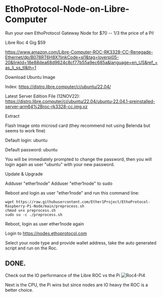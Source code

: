 # EthoProtocol-Node-on-Libre-Computer
Run your own EthoProtocol Gateway Node for $70 -- 1/3 the price of a Pi!

Libre Roc 4 Gig $59

https://www.amazon.com/Libre-Computer-ROC-RK3328-CC-Renegade-Ethernet/dp/B078RT6H8X?linkCode=sl1&tag=loverpi05-20&linkId=18e88dea68d9624c8cf77b55a9ec685a&language=en_US&ref_=as_li_ss_tl&th=1

Download Ubuntu Image

Index: https://distro.libre.computer/ci/ubuntu/22.04/

Latest Server Edition File (12NOV22): https://distro.libre.computer/ci/ubuntu/22.04/ubuntu-22.04.1-preinstalled-server-arm64%2Broc-rk3328-cc.img.xz

Extract

Flash Image onto microsd card (they recommend not using Belenda but seems to work fine)

Default login: ubuntu

Default password: ubuntu

You will be immediately prompted to change the password, then you will login again as user "ubuntu" with your new password.

Update & Upgrade

Adduser "ether1node"
Adduser "ether1node" to sudo

Reboot and login as user "ether1node" and run this command line:

```
wget https://raw.githubusercontent.com/Ether1Project/EthoProtocol-Raspberry-Pi-Node/main/preprocess.sh
chmod u+x preprocess.sh
sudo su -c ./preprocess.sh
```

Reboot, login as user ether1node again

Login to https://nodes.ethoprotocol.com

Select your node type and provide wallet address, take the auto generated script and run on the Roc.

DONE.
------------------------------
Check out the IO performance of the Libre ROC vs the Pi
![Roc4-Pi4](https://user-images.githubusercontent.com/37755722/201506198-7c880017-26e5-4de7-84f6-d3f5e8263d91.png)

Next is the CPU, the Pi wins but since nodes are IO heavy the ROC is a better choice.

